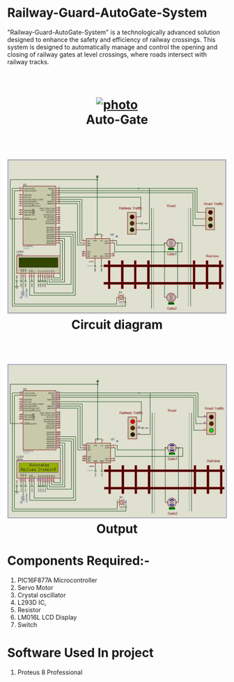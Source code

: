 # Railway-Guard-AutoGate-System
 "Railway-Guard-AutoGate-System" is a technologically advanced solution designed to enhance the safety and efficiency of railway crossings. This system is designed to automatically manage and control the opening and closing of railway gates at level crossings, where roads intersect with railway tracks.
 <h1 align="center">
  <br>
  <a href="/"><img src="https://i0.wp.com/railwaysyearbook.com/wp-content/uploads/2020/03/Manned-Level-Crossings.jpg?fit=660%2C448&ssl=1" alt="photo"></a>
  <br>
  Auto-Gate 
  <br>
</h1>

<h1 align="center">
  <br>
  <a href="/"><img src="https://github.com/Benny-752/Railway-Guard-AutoGate-System/blob/main/RAILWAY-GATE.jpeg" alt="photo"></a>
  <br>
  Circuit diagram 
  <br>
</h1>


<h1 align="center">
  <br>
  <a href="/"><img src="https://github.com/Benny-752/Railway-Guard-AutoGate-System/blob/main/RAILWAY-GATE-OUTPUT.jpeg" alt="Output_photo"></a>
  <br>
  Output 
  <br>
</h1>

# Components Required:-
1. PIC16F877A Microcontroller
2. Servo Motor
3. Crystal oscillator
4. L293D IC, 
5. Resistor
6. LM016L LCD Display
7. Switch

# Software Used In project
1. Proteus 8 Professional



